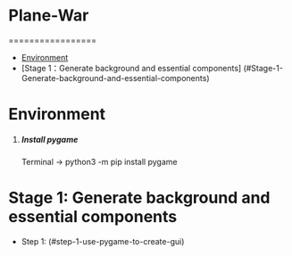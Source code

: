# Plane-War
=================

   * [Environment](#environment)<br>
   * [Stage 1：Generate background and essential components] (#Stage-1-Generate-background-and-essential-components)<br>

# Environment

1. ##### Install pygame
    Terminal -> python3 -m pip install pygame

# Stage 1: Generate background and essential components

* Step 1: (#step-1-use-pygame-to-create-gui)<br>
